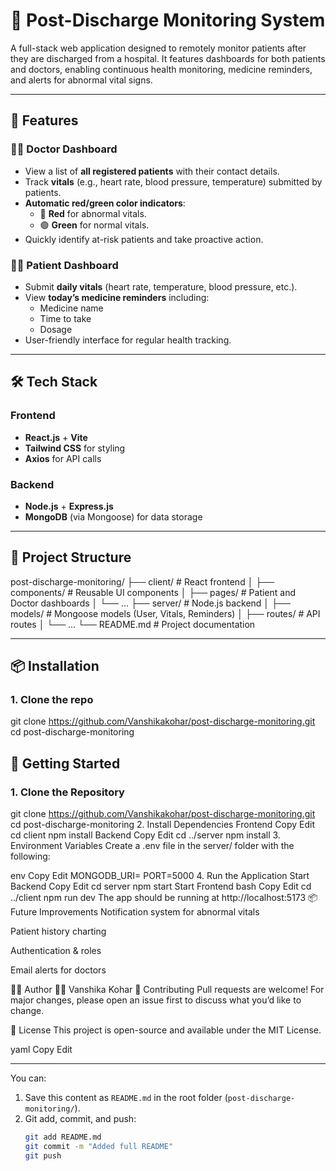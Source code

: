 # 🏥 Post-Discharge Monitoring System

A full-stack web application designed to remotely monitor patients after they are discharged from a hospital. It features dashboards for both patients and doctors, enabling continuous health monitoring, medicine reminders, and alerts for abnormal vital signs.

---

## 📌 Features

### 👩‍⚕️ Doctor Dashboard
- View a list of **all registered patients** with their contact details.
- Track **vitals** (e.g., heart rate, blood pressure, temperature) submitted by patients.
- **Automatic red/green color indicators**:
  - 🔴 **Red** for abnormal vitals.
  - 🟢 **Green** for normal vitals.
- Quickly identify at-risk patients and take proactive action.

### 🧑‍🦽 Patient Dashboard
- Submit **daily vitals** (heart rate, temperature, blood pressure, etc.).
- View **today’s medicine reminders** including:
  - Medicine name
  - Time to take
  - Dosage
- User-friendly interface for regular health tracking.

---

## 🛠️ Tech Stack

### Frontend
- **React.js** + **Vite**
- **Tailwind CSS** for styling
- **Axios** for API calls

### Backend
- **Node.js** + **Express.js**
- **MongoDB** (via Mongoose) for data storage

---

## 📂 Project Structure

post-discharge-monitoring/
├── client/ # React frontend
│ ├── components/ # Reusable UI components
│ ├── pages/ # Patient and Doctor dashboards
│ └── ...
├── server/ # Node.js backend
│ ├── models/ # Mongoose models (User, Vitals, Reminders)
│ ├── routes/ # API routes
│ └── ...
└── README.md # Project documentation


---
## 📦 Installation

### 1. Clone the repo
git clone https://github.com/Vanshikakohar/post-discharge-monitoring.git
cd post-discharge-monitoring

## 🚀 Getting Started

### 1. Clone the Repository


git clone https://github.com/Vanshikakohar/post-discharge-monitoring.git
cd post-discharge-monitoring
2. Install Dependencies
Frontend
Copy
Edit
cd client
npm install
Backend
Copy
Edit
cd ../server
npm install
3. Environment Variables
Create a .env file in the server/ folder with the following:

env
Copy
Edit
MONGODB_URI=<your-mongo-db-connection>
PORT=5000
4. Run the Application
Start Backend
Copy
Edit
cd server
npm start
Start Frontend
bash
Copy
Edit
cd ../client
npm run dev
The app should be running at http://localhost:5173
📦 Future Improvements
Notification system for abnormal vitals

Patient history charting

Authentication & roles

Email alerts for doctors

🧑‍💻 Author
👩‍💻 Vanshika Kohar
🤝 Contributing
Pull requests are welcome! For major changes, please open an issue first to discuss what you’d like to change.

📝 License
This project is open-source and available under the MIT License.

yaml
Copy
Edit

---

You can:

1. Save this content as `README.md` in the root folder (`post-discharge-monitoring/`).
2. Git add, commit, and push:
   ```bash
   git add README.md
   git commit -m "Added full README"
   git push
